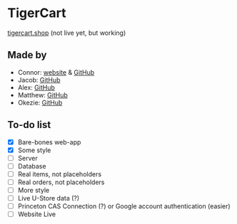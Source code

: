 # TigerCart

[tigercart.shop](https://tigercart.shop) (not live yet, but working)

## Made by

- Connor: [website](https://conjfrnk.com) & [GitHub](https://github.com/conjfrnk)
- Jacob: [GitHub](https://github.com/jacobdavis3)
- Alex: [GitHub](https://github.com/AlexDelistathis)
- Matthew: [GitHub](https://github.com/mattzhang80)
- Okezie: [GitHub](https://github.com/oaken-one)

## To-do list

- [X] Bare-bones web-app
- [X] Some style
- [ ] Server
- [ ] Database
- [ ] Real items, not placeholders
- [ ] Real orders, not placeholders
- [ ] More style
- [ ] Live U-Store data (?)
- [ ] Princeton CAS Connection (?) or Google account authentication (easier)
- [ ] Website Live
